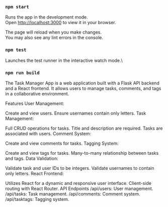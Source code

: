 
### `npm start`

Runs the app in the development mode.\
Open [http://localhost:3000](http://localhost:3000) to view it in your browser.

The page will reload when you make changes.\
You may also see any lint errors in the console.

### `npm test`

Launches the test runner in the interactive watch mode.\

### `npm run build`



The Task Manager App is a web application built with a Flask API backend and a React frontend. It allows users to manage tasks, comments, and tags in a collaborative environment.

Features
User Management:

Create and view users.
Ensure usernames contain only letters.
Task Management:

Full CRUD operations for tasks.
Title and description are required.
Tasks are associated with users.
Comment System:

Create and view comments for tasks.
Tagging System:

Create and view tags for tasks.
Many-to-many relationship between tasks and tags.
Data Validation:

Validate task and user IDs to be integers.
Validate usernames to contain only letters.
React Frontend:

Utilizes React for a dynamic and responsive user interface.
Client-side routing with React Router.
API Endpoints
/api/users: User management.
/api/tasks: Task management.
/api/comments: Comment system.
/api/tasktags: Tagging system.
